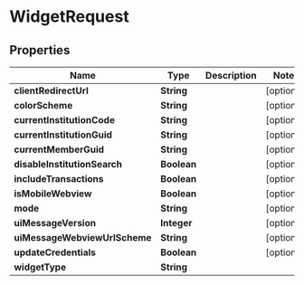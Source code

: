 

# WidgetRequest


## Properties

Name | Type | Description | Notes
------------ | ------------- | ------------- | -------------
**clientRedirectUrl** | **String** |  |  [optional]
**colorScheme** | **String** |  |  [optional]
**currentInstitutionCode** | **String** |  |  [optional]
**currentInstitutionGuid** | **String** |  |  [optional]
**currentMemberGuid** | **String** |  |  [optional]
**disableInstitutionSearch** | **Boolean** |  |  [optional]
**includeTransactions** | **Boolean** |  |  [optional]
**isMobileWebview** | **Boolean** |  |  [optional]
**mode** | **String** |  |  [optional]
**uiMessageVersion** | **Integer** |  |  [optional]
**uiMessageWebviewUrlScheme** | **String** |  |  [optional]
**updateCredentials** | **Boolean** |  |  [optional]
**widgetType** | **String** |  | 



